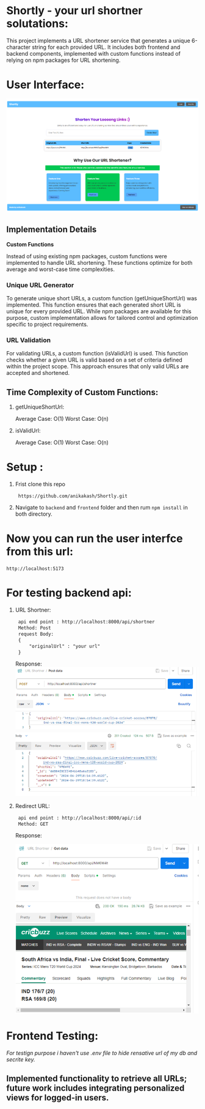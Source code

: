 # Shortly - your url shortner solutations:
This project implements a URL shortener service that generates a unique 6-character string for each provided URL. It includes both frontend and backend components, implemented with custom functions instead of relying on npm packages for URL shortening.

# User Interface:
![Shorten URL UI](./UI.png)


## Implementation Details

**Custom Functions**

Instead of using existing npm packages, custom functions were implemented to handle URL shortening. These functions optimize for both average and worst-case time complexities.

### Unique URL Generator
To generate unique short URLs, a custom function (getUniqueShortUrl) was implemented. This function ensures that each generated short URL is unique for every provided URL. While npm packages are available for this purpose, custom implementation allows for tailored control and optimization specific to project requirements.

### URL Validation
For validating URLs, a custom function (isValidUrl) is used. This function checks whether a given URL is valid based on a set of criteria defined within the project scope. This approach ensures that only valid URLs are accepted and shortened.


## Time Complexity of Custom Functions: 

1. getUniqueShortUrl:

    Average Case: O(1)
    Worst Case: O(n)

2. isValidUrl:

    Average Case: O(1)
    Worst Case: O(n)

# Setup : 

1. Frist clone this repo
    
        https://github.com/anikakash/Shortly.git


2. Navigate to  ``backend`` and ``frontend`` folder and then rum `npm install` in both directory. 

# Now you can run the user interfce from this url: 
    http://localhost:5173

# For testing backend api:

1. URL Shortner: 

        api end point : http://localhost:8000/api/shortner
        Method: Post
        request Body:
        {
            "originalUrl" : "your url"
        }

    Response: 
    ![shortner maker ](./api_response_maker.PNG)


2. Redirect URL:

        api end point : http://localhost:8000/api/:id
        Method: GET
       
     Response: 

    ![shortner maker ](./api_response_redirect.PNG)

# Frontend Testing:
*For testign purpose i haven't use .env file to hide rensative url of my db and secrite key.*
## Implemented functionality to retrieve all URLs; future work includes integrating personalized views for logged-in users.